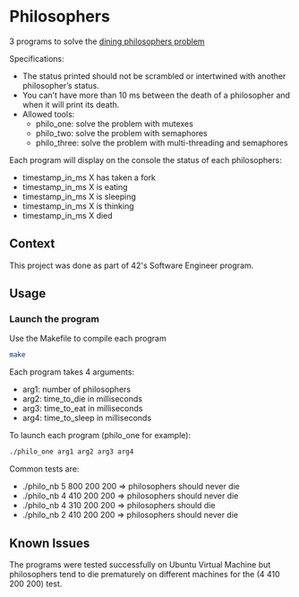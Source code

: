 # Philosophers

3 programs to solve the [dining philosophers problem](https://en.wikipedia.org/wiki/Dining_philosophers_problem)

Specifications:

- The status printed should not be scrambled or intertwined with another philosopher’s status.
- You can’t have more than 10 ms between the death of a philosopher and when it will print its death.
- Allowed tools:
  - philo_one: solve the problem with mutexes
  - philo_two: solve the problem with semaphores
  - philo_three: solve the problem with multi-threading and semaphores

Each program will display on the console the status of each philosophers:

- timestamp_in_ms X has taken a fork
- timestamp_in_ms X is eating
- timestamp_in_ms X is sleeping
- timestamp_in_ms X is thinking
- timestamp_in_ms X died

## Context

This project was done as part of 42's Software Engineer program.

## Usage

### Launch the program

Use the Makefile to compile each program

```bash
make
```

Each program takes 4 arguments:

- arg1: number of philosophers
- arg2: time_to_die in milliseconds
- arg3: time_to_eat in milliseconds
- arg4: time_to_sleep in milliseconds

To launch each program (philo_one for example):

```bash
./philo_one arg1 arg2 arg3 arg4
```

Common tests are:

- ./philo_nb 5 800 200 200 => philosophers should never die
- ./philo_nb 4 410 200 200 => philosophers should never die
- ./philo_nb 4 310 200 200 => philosophers should die
- ./philo_nb 2 410 200 200 => philosophers should never die

## Known Issues

The programs were tested successfully on Ubuntu Virtual Machine but philosophers tend to die prematurely on different machines for the (4 410 200 200) test.
